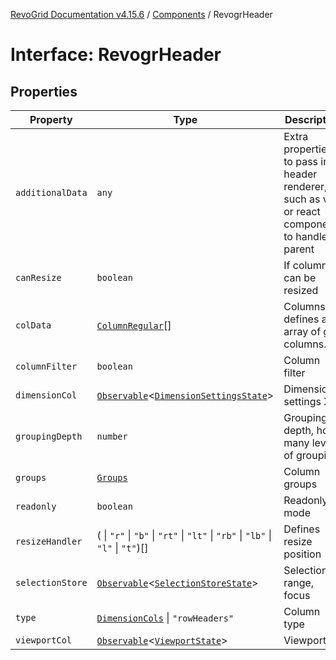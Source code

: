 [RevoGrid Documentation v4.15.6](README.md) / [Components](Namespace.Components.md) / RevogrHeader

# Interface: RevogrHeader

## Properties

| Property | Type | Description | Defined in |
| ------ | ------ | ------ | ------ |
| `additionalData` | `any` | Extra properties to pass into header renderer, such as vue or react components to handle parent | [src/components.d.ts:503](https://github.com/revolist/revogrid/blob/8ab186c1ae2faee97d25784acff6dbf4187524f8/src/components.d.ts#L503) |
| `canResize` | `boolean` | If columns can be resized | [src/components.d.ts:507](https://github.com/revolist/revogrid/blob/8ab186c1ae2faee97d25784acff6dbf4187524f8/src/components.d.ts#L507) |
| `colData` | [`ColumnRegular`](Interface.ColumnRegular.md)[] | Columns - defines an array of grid columns. | [src/components.d.ts:511](https://github.com/revolist/revogrid/blob/8ab186c1ae2faee97d25784acff6dbf4187524f8/src/components.d.ts#L511) |
| `columnFilter` | `boolean` | Column filter | [src/components.d.ts:515](https://github.com/revolist/revogrid/blob/8ab186c1ae2faee97d25784acff6dbf4187524f8/src/components.d.ts#L515) |
| `dimensionCol` | [`Observable`](TypeAlias.Observable.md)\<[`DimensionSettingsState`](Interface.DimensionSettingsState.md)\> | Dimension settings X | [src/components.d.ts:519](https://github.com/revolist/revogrid/blob/8ab186c1ae2faee97d25784acff6dbf4187524f8/src/components.d.ts#L519) |
| `groupingDepth` | `number` | Grouping depth, how many levels of grouping | [src/components.d.ts:523](https://github.com/revolist/revogrid/blob/8ab186c1ae2faee97d25784acff6dbf4187524f8/src/components.d.ts#L523) |
| `groups` | [`Groups`](TypeAlias.Groups.md) | Column groups | [src/components.d.ts:527](https://github.com/revolist/revogrid/blob/8ab186c1ae2faee97d25784acff6dbf4187524f8/src/components.d.ts#L527) |
| `readonly` | `boolean` | Readonly mode | [src/components.d.ts:531](https://github.com/revolist/revogrid/blob/8ab186c1ae2faee97d25784acff6dbf4187524f8/src/components.d.ts#L531) |
| `resizeHandler` | ( \| `"r"` \| `"b"` \| `"rt"` \| `"lt"` \| `"rb"` \| `"lb"` \| `"l"` \| `"t"`)[] | Defines resize position | [src/components.d.ts:535](https://github.com/revolist/revogrid/blob/8ab186c1ae2faee97d25784acff6dbf4187524f8/src/components.d.ts#L535) |
| `selectionStore` | [`Observable`](TypeAlias.Observable.md)\<[`SelectionStoreState`](TypeAlias.SelectionStoreState.md)\> | Selection, range, focus | [src/components.d.ts:539](https://github.com/revolist/revogrid/blob/8ab186c1ae2faee97d25784acff6dbf4187524f8/src/components.d.ts#L539) |
| `type` | [`DimensionCols`](TypeAlias.DimensionCols.md) \| `"rowHeaders"` | Column type | [src/components.d.ts:543](https://github.com/revolist/revogrid/blob/8ab186c1ae2faee97d25784acff6dbf4187524f8/src/components.d.ts#L543) |
| `viewportCol` | [`Observable`](TypeAlias.Observable.md)\<[`ViewportState`](Interface.ViewportState.md)\> | Viewport X | [src/components.d.ts:547](https://github.com/revolist/revogrid/blob/8ab186c1ae2faee97d25784acff6dbf4187524f8/src/components.d.ts#L547) |
